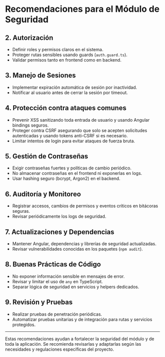 # Recomendaciones para el Módulo de Seguridad

## 2. Autorización
- Definir roles y permisos claros en el sistema.
- Proteger rutas sensibles usando guards (`auth.guard.ts`).
- Validar permisos tanto en frontend como en backend.

## 3. Manejo de Sesiones
- Implementar expiración automática de sesión por inactividad.
- Notificar al usuario antes de cerrar la sesión por timeout.

## 4. Protección contra ataques comunes
- Prevenir XSS sanitizando toda entrada de usuario y usando Angular bindings seguros.
- Proteger contra CSRF asegurando que solo se acepten solicitudes autenticadas y usando tokens anti-CSRF si es necesario.
- Limitar intentos de login para evitar ataques de fuerza bruta.

## 5. Gestión de Contraseñas
- Exigir contraseñas fuertes y políticas de cambio periódico.
- No almacenar contraseñas en el frontend ni exponerlas en logs.
- Usar hashing seguro (bcrypt, Argon2) en el backend.

## 6. Auditoría y Monitoreo
- Registrar accesos, cambios de permisos y eventos críticos en bitácoras seguras.
- Revisar periódicamente los logs de seguridad.

## 7. Actualizaciones y Dependencias
- Mantener Angular, dependencias y librerías de seguridad actualizadas.
- Revisar vulnerabilidades conocidas en los paquetes (`npm audit`).

## 8. Buenas Prácticas de Código
- No exponer información sensible en mensajes de error.
- Revisar y limitar el uso de `any` en TypeScript.
- Separar lógica de seguridad en servicios y helpers dedicados.

## 9. Revisión y Pruebas
- Realizar pruebas de penetración periódicas.
- Automatizar pruebas unitarias y de integración para rutas y servicios protegidos.

---

Estas recomendaciones ayudan a fortalecer la seguridad del módulo y de toda la aplicación. Se recomienda revisarlas y adaptarlas según las necesidades y regulaciones específicas del proyecto.